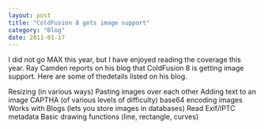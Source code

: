 ```yaml
---
layout: post
title: "ColdFusion 8 gets image support"
category: "Blog"
date: 2011-01-17
---
```



I did not go MAX this year, but I have enjoyed reading the coverage this year. Ray Camden reports on his blog that ColdFusion 8 is getting image support. Here are some of thedetails listed on his blog.

<div class="code">Resizing (in various ways)  
 Pasting images over each other  
 Adding text to an image  
 CAPTHA (of various levels of difficulty)  
 base64 encoding images  
 Works with Blogs (lets you store images in databases)  
 Read Exif/IPTC metadata  
 Basic drawing functions (line, rectangle, curves)</div>